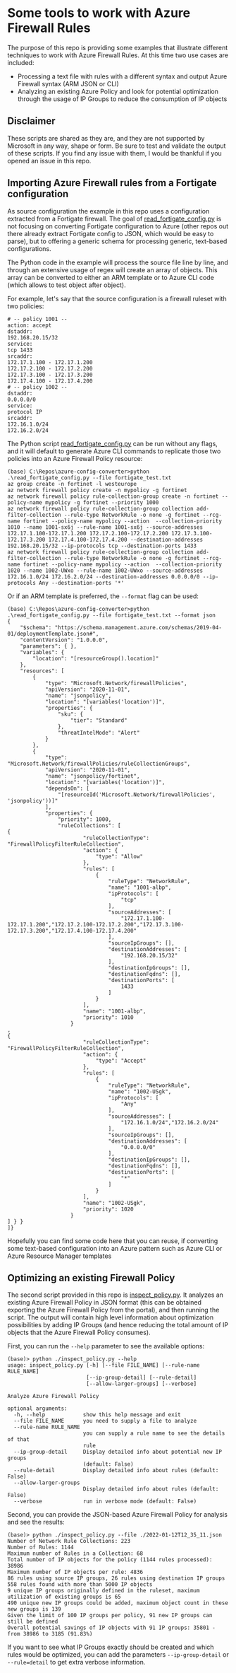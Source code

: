 # Some tools to work with Azure Firewall Rules

The purpose of this repo is providing some examples that illustrate different techniques to work with Azure Firewall Rules. At this time two use cases are included:

- Processing a text file with rules with a different syntax and output Azure Firewall syntax (ARM JSON or CLI)
- Analyzing an existing Azure Policy and look for potential optimization through the usage of IP Groups to reduce the consumption of IP objects

## Disclaimer

These scripts are shared as they are, and they are not supported by Microsoft in any way, shape or form. Be sure to test and validate the output of these scripts. If you find any issue with them, I would be thankful if you opened an issue in this repo.

## Importing Azure Firewall rules from a Fortigate configuration

As source configuration the example in this repo uses a configuration extracted from a Fortigate firewall. The goal of [read_fortigate_config.py](./read_fortigate_config.py) is not focusing on converting Fortigate configuration to Azure (other repos out there already extract Fortigate config to JSON, which would be easy to parse), but to offering a generic schema for processing generic, text-based configurations.

The Python code in the example will process the source file line by line, and through an extensive usage of regex will create an array of objects. This array can be converted to either an ARM template or to Azure CLI code (which allows to test object after object).

For example, let's say that the source configuration is a firewall ruleset with two policies:

```
# -- policy 1001 --
action: accept
dstaddr:
192.168.20.15/32
service:
tcp 1433
srcaddr:
172.17.1.100 - 172.17.1.200
172.17.2.100 - 172.17.2.200
172.17.3.100 - 172.17.3.200
172.17.4.100 - 172.17.4.200
# -- policy 1002 --
dstaddr:
0.0.0.0/0
service:
protocol IP
srcaddr:
172.16.1.0/24
172.16.2.0/24
```

The Python script [read_fortigate_config.py](./read_fortigate_config.py) can be run without any flags, and it will default to generate Azure CLI commands to replicate those two policies into an Azure Firewall Policy resource:

```
(base) C:\Repos\azure-config-converter>python .\read_fortigate_config.py --file fortigate_test.txt
az group create -n fortinet -l westeurope
az network firewall policy create -n mypolicy -g fortinet
az network firewall policy rule-collection-group create -n fortinet --policy-name mypolicy -g fortinet --priority 1000
az network firewall policy rule-collection-group collection add-filter-collection --rule-type NetworkRule -o none -g fortinet --rcg-name fortinet --policy-name mypolicy --action  --collection-priority 1010 --name 1001-sx6j --rule-name 1001-sx6j --source-addresses 172.17.1.100-172.17.1.200 172.17.2.100-172.17.2.200 172.17.3.100-172.17.3.200 172.17.4.100-172.17.4.200 --destination-addresses 192.168.20.15/32 --ip-protocols tcp --destination-ports 1433
az network firewall policy rule-collection-group collection add-filter-collection --rule-type NetworkRule -o none -g fortinet --rcg-name fortinet --policy-name mypolicy --action  --collection-priority 1020 --name 1002-UWxo --rule-name 1002-UWxo --source-addresses 172.16.1.0/24 172.16.2.0/24 --destination-addresses 0.0.0.0/0 --ip-protocols Any --destination-ports '*'
```

Or if an ARM template is preferred, the `--format` flag can be used:

```
(base) C:\Repos\azure-config-converter>python .\read_fortigate_config.py --file fortigate_test.txt --format json
{
    "$schema": "https://schema.management.azure.com/schemas/2019-04-01/deploymentTemplate.json#",
    "contentVersion": "1.0.0.0",
    "parameters": { },
    "variables": {
        "location": "[resourceGroup().location]"
    },
    "resources": [
        {
            "type": "Microsoft.Network/firewallPolicies",
            "apiVersion": "2020-11-01",
            "name": "jsonpolicy",
            "location": "[variables('location')]",
            "properties": {
                "sku": {
                    "tier": "Standard"
                },
                "threatIntelMode": "Alert"
            }
        },
        {
            "type": "Microsoft.Network/firewallPolicies/ruleCollectionGroups",
            "apiVersion": "2020-11-01",
            "name": "jsonpolicy/fortinet",
            "location": "[variables('location')]",
            "dependsOn": [
                "[resourceId('Microsoft.Network/firewallPolicies', 'jsonpolicy'))]"
            ],
            "properties": {
                "priority": 1000,
                "ruleCollections": [
{
                        "ruleCollectionType": "FirewallPolicyFilterRuleCollection",
                        "action": {
                            "type": "Allow"
                        },
                        "rules": [
                            {
                                "ruleType": "NetworkRule",
                                "name": "1001-albp",
                                "ipProtocols": [
                                    "tcp"
                                ],
                                "sourceAddresses": [
                                    "172.17.1.100-172.17.1.200","172.17.2.100-172.17.2.200","172.17.3.100-172.17.3.200","172.17.4.100-172.17.4.200"
                                ],
                                "sourceIpGroups": [],
                                "destinationAddresses": [
                                    "192.168.20.15/32"
                                ],
                                "destinationIpGroups": [],
                                "destinationFqdns": [],
                                "destinationPorts": [
                                    1433
                                ]
                            }
                        ],
                        "name": "1001-albp",
                        "priority": 1010
                    }
,
{
                        "ruleCollectionType": "FirewallPolicyFilterRuleCollection",
                        "action": {
                            "type": "Accept"
                        },
                        "rules": [
                            {
                                "ruleType": "NetworkRule",
                                "name": "1002-USgk",
                                "ipProtocols": [
                                    "Any"
                                ],
                                "sourceAddresses": [
                                    "172.16.1.0/24","172.16.2.0/24"
                                ],
                                "sourceIpGroups": [],
                                "destinationAddresses": [
                                    "0.0.0.0/0"
                                ],
                                "destinationIpGroups": [],
                                "destinationFqdns": [],
                                "destinationPorts": [
                                    "*"
                                ]
                            }
                        ],
                        "name": "1002-USgk",
                        "priority": 1020
                    }
] } }
]}
```

Hopefully you can find some code here that you can reuse, if converting some text-based configuration into an Azure pattern such as Azure CLI or Azure Resource Manager templates

## Optimizing an existing Firewall Policy

The second script provided in this repo is [inspect_policy.py](./inspect_policy.py). It analyzes an existing Azure Firewall Policy in JSON format (this can be obtained exporting the Azure Firewall Policy from the portal), and then running the script. The output will contain high level information about optimization possibilities by adding IP Groups (and hence reducing the total amount of IP objects that the Azure Firewall Policy consumes).

First, you can run the `--help` parameter to see the available options:

```
(base)> python ./inspect_policy.py --help
usage: inspect_policy.py [-h] [--file FILE_NAME] [--rule-name RULE_NAME]
                         [--ip-group-detail] [--rule-detail]
                         [--allow-larger-groups] [--verbose]

Analyze Azure Firewall Policy

optional arguments:
  -h, --help            show this help message and exit
  --file FILE_NAME      you need to supply a file to analyze
  --rule-name RULE_NAME
                        you can supply a rule name to see the details of that
                        rule
  --ip-group-detail     Display detailed info about potential new IP groups
                        (default: False)
  --rule-detail         Display detailed info about rules (default: False)
  --allow-larger-groups
                        Display detailed info about rules (default: False)
  --verbose             run in verbose mode (default: False)
  ```
  
  Second, you can provide the JSON-based Azure Firewall Policy for analysis and see the results:
  
  ```
(base)> python ./inspect_policy.py --file ./2022-01-12T12_35_11.json
Number of Network Rule Collections: 223
Number of Rules: 1144
Maximum number of Rules in a Collection: 68
Total number of IP objects for the policy (1144 rules processed): 38986
Maximum number of IP objects per rule: 4836
86 rules using source IP groups, 26 rules using destination IP groups
558 rules found with more than 5000 IP objects
9 unique IP groups originally defined in the ruleset, maximum utilization of existing groups is 65
490 unique new IP groups could be added, maximum object count in these new groups is 139
Given the limit of 100 IP groups per policy, 91 new IP groups can still be defined
Overall potential savings of IP objects with 91 IP groups: 35801 - from 38986 to 3185 (91.83%)
```

If you want to see what IP Groups exactly should be created and which rules would be optimized, you can add the parameters `--ip-group-detail` or `--rule=detail` to get extra verbose information.
